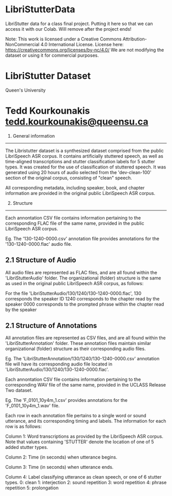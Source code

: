 # LibriStutterData
LibriStutter data for a class final project. Putting it here so that we can access 
it with our Colab. Will remove after the project ends!

Note: This work is licensed under a Creative Commons Attribution-NonCommercial 4.0 International License. 
License here: https://creativecommons.org/licenses/by-nc/4.0/
We are not modifying the dataset or using it for commercial purposes.

LibriStutter Dataset
======================
Queen's University

Tedd Kourkounakis
tedd.kourkounakis@queensu.ca
======================

1. General information
----------------------
The Libristutter dataset is a synthesized dataset comprised from the public LibriSpeech 
ASR corpus. It contains artificially stuttered speech, as well as time-aligned transcriptions
and stutter classification labels for 5 stutter types. It was created for the use of 
classification of stuttered speech. It was generated using 20 hours of audio selected
from the 'dev-clean-100' section of the original corpus, consisting of "clean" speech.

All corresponding metadata, including speaker, book, and chapter information
are provided in the original public LibriSpeech ASR corpus.

2. Structure
----------------------
Each annontation CSV file contains information pertaining to the corresponding
FLAC file of the same name, provided in the public LibriSpeech ASR corpus.

Eg. The '130-1240-0000.csv' annotation file provides annotations for the 
'130-1240-0000.flac' audio file.


2.1 Structure of Audio
----------------------
All audio files are represented as FLAC files, and are all found within the 
'LibriStutterAudio' folder. The organizational (folder) structure is the same
 as used in the original public LibriSpeech ASR corpus, as follows:

For the file 'LibriStutterAudio/130/1240/130-1240-0000.flac',
130 corresponds the speaker ID
1240 corresponds to the chapter read by the speaker
0000 corresponds to the prompted phrase within the chapter read by the speaker

2.1 Structure of Annotations
----------------------
All annotation files are represented as CSV files, and are all found within the
'LibriStutterAnnotation' folder. These annotation files maintain similar 
organizational (folder) structure as their corresponding audio files.

Eg. The 'LibriStutterAnnotation/130/1240/130-1240-0000.csv' annotation file will
have its corresponding audio file located in
'LibriStutterAudio/130/1240/130-1240-0000.flac'.

Each annontation CSV file contains information pertaining to the corresponding
WAV file of the same name, provided in the UCLASS Release Two dataset.

Eg. The 'F_0101_10y4m_1.csv' provides annotations for the 'F_0101_10y4m_1.wav' file.

Each row in each annotation file pertains to a single word or sound utterance, and
its corresponding timing and labels. The information for each row is as follows:

Column 1: 	Word transcriptions as provided by the LibriSpeech ASR corpus. Note
		that values containing 'STUTTER' denote the location of one of 5 added
		stutter types.

Column 2:	Time (in seconds) when utterance begins.

Column 3:	Time (in seconds) when utterance ends.	

Column 4:	Label classifying utterance as clean speech, or one of 6 stutter types.
	0: 	clean
	1: 	interjection
	2: 	sound repetition
	3: 	word repetition
	4: 	phrase repetition
	5: 	prolongation
